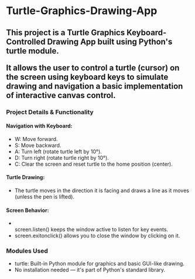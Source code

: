 # Turtle-Graphics-Drawing-App
<h2><p>This project is a Turtle Graphics Keyboard-Controlled Drawing App built using Python's turtle module. </p>
<p>It allows the user to control a turtle (cursor) on the screen using keyboard keys to simulate drawing and navigation a basic implementation of interactive canvas control.</p></h2>

<h3>Project Details & Functionality</h3>
<h4>Navigation with Keyboard:</h4>
<ul>
  <li>W: Move forward.</li>
  <li>S: Move backward.</li>
  <li>A: Turn left (rotate turtle left by 10°).</li>
  <li>D: Turn right (rotate turtle right by 10°).</li>
  <li>C: Clear the screen and reset turtle to the home position (center).</li>
</ul>

<h4>Turtle Drawing:</h4>
<ul>
  <li>The turtle moves in the direction it is facing and draws a line as it moves (unless the pen is lifted).</li>
</ul>

<h4>Screen Behavior:</h4>
<ul>
  <li></li>screen.listen() keeps the window active to listen for key events.</li>
  <li>screen.exitonclick() allows you to close the window by clicking on it.</li>
</ul>


<h3>Modules Used</h3>
<ul>
  <li>turtle: Built-in Python module for graphics and basic GUI-like drawing.</li>
  <li>No installation needed — it's part of Python's standard library.</li>
</ul>
